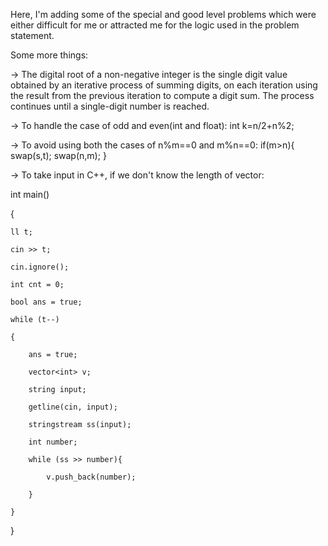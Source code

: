 Here, I'm adding some of the special and good level problems which were either difficult for me or attracted me for the logic used in the problem statement.

Some more things:

-> The digital root of a non-negative integer is the single digit value obtained by an iterative process of summing digits, on each iteration using the result from the previous iteration to compute a digit sum. The process continues until a single-digit number is reached.

-> To handle the case of odd and even(int and float):
 int k=n/2+n%2;

-> To avoid using both the cases of n%m==0 and m%n==0: if(m>n){ swap(s,t); swap(n,m); }

-> To take input in C++, if we don't know the length of vector: 

int main()

{

    ll t;
    
    cin >> t;
    
    cin.ignore();
    
    int cnt = 0;
    
    bool ans = true;
    
    while (t--)
    
    {
    
        ans = true;
        
        vector<int> v;
        
        string input;
        
        getline(cin, input);
        
        stringstream ss(input);
        
        int number;
        
        while (ss >> number){
        
            v.push_back(number);
        
        }
    
    }

}

